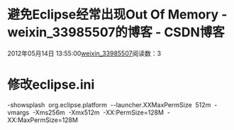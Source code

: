 # 避免Eclipse经常出现Out Of Memory - weixin_33985507的博客 - CSDN博客
2012年05月14日 13:55:00[weixin_33985507](https://me.csdn.net/weixin_33985507)阅读数：3
# 修改eclipse.ini
-showsplash 
org.eclipse.platform 
--launcher.XXMaxPermSize 
512m 
-vmargs 
-Xms256m 
-Xmx512m 
-XX:PermSize=128M 
-XX:MaxPermSize=128M
